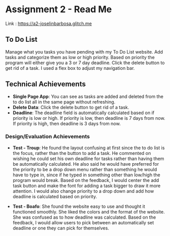 Assignment 2 - Read Me
===
Link : https://a2-joselinbarbosa.glitch.me

## To Do List
Manage what you tasks you have pending with my To Do List website. Add tasks and categorize them as low or high priority. Based on priority the program will either give you a 3 or 7 day deadline. Click the delete button to get rid of a task. I used a flex box to adjust my navigation bar. 

## Technical Achievements
- **Single Page App**: You can see as tasks are added and deleted from the to do list all in the same page without refreshing. 
- **Delete Data**: Click the delete button to get rid of a task.
- **Deadline**: The deadline field is automatically calculated based on if priority is low or high. If priority is low, then deadline is 7 days from now. If priority is high, then deadline is 3 days from now.

### Design/Evaluation Achievements
- **Test - Troup**: He found the layout confusing at first since the to do list is the focus, rather than the button to add a task. He commented on wishing he could set his own deadline for tasks rather than having them be automatically calculated. He also said he would have preferred for the priority to be a drop down menu rather than something he would have to type in, since if he typed in something other than low/high the program would break. Based on the feedback, I would center the add task button and make the font for adding a task bigger to draw it more attention. I would also change priority to a drop down and add how deadline is calculated based on priority.

- **Test - Boafo**: She found the website easy to use and thought it functioned smoothly. She liked the colors and the format of the website. She was confused as to how deadline was calculated. Based on the feedback, I would allow users to pick between an automatically set deadline or one they can pick for themselves.
